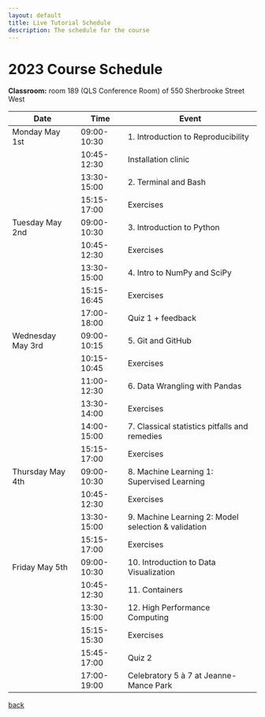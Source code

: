 ```yaml
---
layout: default
title: Live Tutorial Schedule
description: The schedule for the course
---
```


# 2023 Course Schedule

**Classroom:** room 189 (QLS Conference Room) of 550 Sherbrooke Street West

| Date              | Time          | Event                                 |
|-----------------|-------------|-------------------------------------|
| Monday May 1st    | 09:00-10:30   | 1. Introduction to Reproducibility    |
|                   | 10:45-12:30   | Installation clinic                   |
|                   | 13:30-15:00   | 2. Terminal and Bash                  |
|                   | 15:15-17:00   | Exercises                             |
| Tuesday May 2nd   | 09:00-10:30   | 3. Introduction to Python             |
|                   | 10:45-12:30   | Exercises                             |
|                   | 13:30-15:00   | 4. Intro to NumPy and SciPy           |
|                   | 15:15-16:45   | Exercises                             |
|                   | 17:00-18:00   | Quiz 1 + feedback                     |
| Wednesday May 3rd | 09:00-10:15   | 5. Git and GitHub                     |
|                   | 10:15-10:45   | Exercises                             |
|                   | 11:00-12:30   | 6. Data Wrangling with Pandas         |
|                   | 13:30-14:00   | Exercises                             |
|                   | 14:00-15:00   | 7. Classical statistics pitfalls and remedies                        |
|                   | 15:15-17:00   | Exercises                             |
| Thursday May 4th  | 09:00-10:30   | 8. Machine Learning 1: Supervised Learning |
|                   | 10:45-12:30   | Exercises                             |
|                   | 13:30-15:00   | 9. Machine Learning 2: Model selection & validation |
|                   | 15:15-17:00   | Exercises                             |
| Friday May 5th    | 09:00-10:30   | 10. Introduction to Data Visualization |
|                   | 10:45-12:30   | 11. Containers                        |
|                   | 13:30-15:00   | 12. High Performance Computing        |
|                   | 15:15-15:30   | Exercises                             |
|                   | 15:45-17:00   | Quiz 2                                |
|                   | 17:00-19:00   | Celebratory 5 à 7 at Jeanne-Mance Park  |

[back](./)
